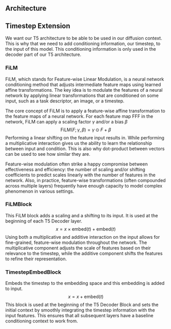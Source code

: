 ## Architecture

## Timestep Extension
We want our T5 architecture to be able to be used in our diffusion context. This is why that we need to add conditioning information, our timestep, to the input of this model. This conditioning information is only used in the decoder part of our T5 architecture.
### FiLM
FiLM, which stands for Feature-wise Linear Modulation, is a neural network conditioning method that adjusts intermediate feature maps using learned affine transformations. The key idea is to modulate the features of a neural network by applying linear transformations that are conditioned on some input, such as a task descriptor, an image, or a timestep.

The core concept of FiLM is to apply a feature-wise affine transformation to the feature maps of a neural network. For each feature map FFF in the network, FiLM can apply a scaling factor $\gamma$ and/or a bias $\beta$
$$
\text{FiLM}(F;\gamma, \beta)=\gamma \odot F + \beta
$$
Performing a linear shifting on the feature input results in. While performing a multiplicative interaction gives us the ability to learn the relationship between input and condition. This is also why dot-product between vectors can be used to see how similar they are.

Feature-wise modulation often strike a happy compromise between effectiveness and efficiency: the number of scaling and/or shifting coefficients to predict scales linearly with the number of features in the network. Also, in practice, feature-wise transformations (often compounded across multiple layers) frequently have enough capacity to model complex phenomenon in various settings.

### FiLMBlock
This FiLM block adds a scaling and a shifting to its input. It is used at the beginning of each T5 Decoder layer. 
$$
x=x\times\text{embed}(t) + \text{embed}(t)
$$
Using both a multiplicative and additive interaction on the input allows for fine-grained, feature-wise modulation throughout the network. The multiplicative component adjusts the scale of features based on their relevance to the timestep, while the additive component shifts the features to refine their representation.

### TimestepEmbedBlock
Embeds the timestep to the embedding space and this embedding is added to input.
$$
x=x+\text{embed}(t)
$$
This block is used at the beginning of the T5 Decoder Block and sets the initial context by smoothly integrating the timestep information with the input features. This ensures that all subsequent layers have a baseline conditioning context to work from.


